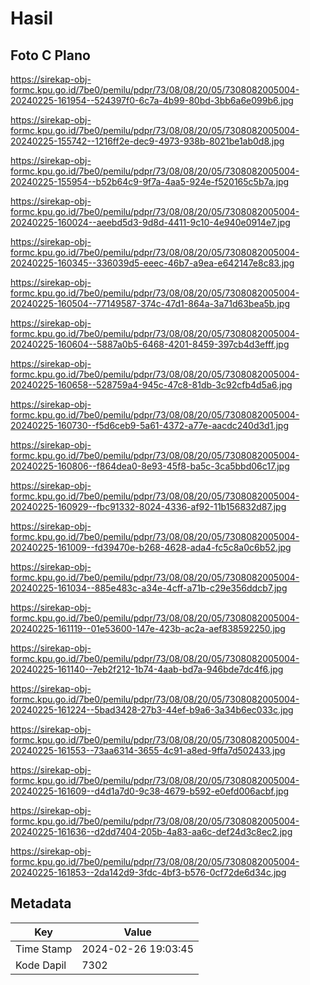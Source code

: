 # Hasil

## Foto C Plano

https://sirekap-obj-formc.kpu.go.id/7be0/pemilu/pdpr/73/08/08/20/05/7308082005004-20240225-161954--524397f0-6c7a-4b99-80bd-3bb6a6e099b6.jpg

https://sirekap-obj-formc.kpu.go.id/7be0/pemilu/pdpr/73/08/08/20/05/7308082005004-20240225-155742--1216ff2e-dec9-4973-938b-8021be1ab0d8.jpg

https://sirekap-obj-formc.kpu.go.id/7be0/pemilu/pdpr/73/08/08/20/05/7308082005004-20240225-155954--b52b64c9-9f7a-4aa5-924e-f520165c5b7a.jpg

https://sirekap-obj-formc.kpu.go.id/7be0/pemilu/pdpr/73/08/08/20/05/7308082005004-20240225-160024--aeebd5d3-9d8d-4411-9c10-4e940e0914e7.jpg

https://sirekap-obj-formc.kpu.go.id/7be0/pemilu/pdpr/73/08/08/20/05/7308082005004-20240225-160345--336039d5-eeec-46b7-a9ea-e642147e8c83.jpg

https://sirekap-obj-formc.kpu.go.id/7be0/pemilu/pdpr/73/08/08/20/05/7308082005004-20240225-160504--77149587-374c-47d1-864a-3a71d63bea5b.jpg

https://sirekap-obj-formc.kpu.go.id/7be0/pemilu/pdpr/73/08/08/20/05/7308082005004-20240225-160604--5887a0b5-6468-4201-8459-397cb4d3efff.jpg

https://sirekap-obj-formc.kpu.go.id/7be0/pemilu/pdpr/73/08/08/20/05/7308082005004-20240225-160658--528759a4-945c-47c8-81db-3c92cfb4d5a6.jpg

https://sirekap-obj-formc.kpu.go.id/7be0/pemilu/pdpr/73/08/08/20/05/7308082005004-20240225-160730--f5d6ceb9-5a61-4372-a77e-aacdc240d3d1.jpg

https://sirekap-obj-formc.kpu.go.id/7be0/pemilu/pdpr/73/08/08/20/05/7308082005004-20240225-160806--f864dea0-8e93-45f8-ba5c-3ca5bbd06c17.jpg

https://sirekap-obj-formc.kpu.go.id/7be0/pemilu/pdpr/73/08/08/20/05/7308082005004-20240225-160929--fbc91332-8024-4336-af92-11b156832d87.jpg

https://sirekap-obj-formc.kpu.go.id/7be0/pemilu/pdpr/73/08/08/20/05/7308082005004-20240225-161009--fd39470e-b268-4628-ada4-fc5c8a0c6b52.jpg

https://sirekap-obj-formc.kpu.go.id/7be0/pemilu/pdpr/73/08/08/20/05/7308082005004-20240225-161034--885e483c-a34e-4cff-a71b-c29e356ddcb7.jpg

https://sirekap-obj-formc.kpu.go.id/7be0/pemilu/pdpr/73/08/08/20/05/7308082005004-20240225-161119--01e53600-147e-423b-ac2a-aef838592250.jpg

https://sirekap-obj-formc.kpu.go.id/7be0/pemilu/pdpr/73/08/08/20/05/7308082005004-20240225-161140--7eb2f212-1b74-4aab-bd7a-946bde7dc4f6.jpg

https://sirekap-obj-formc.kpu.go.id/7be0/pemilu/pdpr/73/08/08/20/05/7308082005004-20240225-161224--5bad3428-27b3-44ef-b9a6-3a34b6ec033c.jpg

https://sirekap-obj-formc.kpu.go.id/7be0/pemilu/pdpr/73/08/08/20/05/7308082005004-20240225-161553--73aa6314-3655-4c91-a8ed-9ffa7d502433.jpg

https://sirekap-obj-formc.kpu.go.id/7be0/pemilu/pdpr/73/08/08/20/05/7308082005004-20240225-161609--d4d1a7d0-9c38-4679-b592-e0efd006acbf.jpg

https://sirekap-obj-formc.kpu.go.id/7be0/pemilu/pdpr/73/08/08/20/05/7308082005004-20240225-161636--d2dd7404-205b-4a83-aa6c-def24d3c8ec2.jpg

https://sirekap-obj-formc.kpu.go.id/7be0/pemilu/pdpr/73/08/08/20/05/7308082005004-20240225-161853--2da142d9-3fdc-4bf3-b576-0cf72de6d34c.jpg


## Metadata

| Key        | Value               |
| ---------- | ------------------- |
| Time Stamp | 2024-02-26 19:03:45 |
| Kode Dapil | 7302                |



